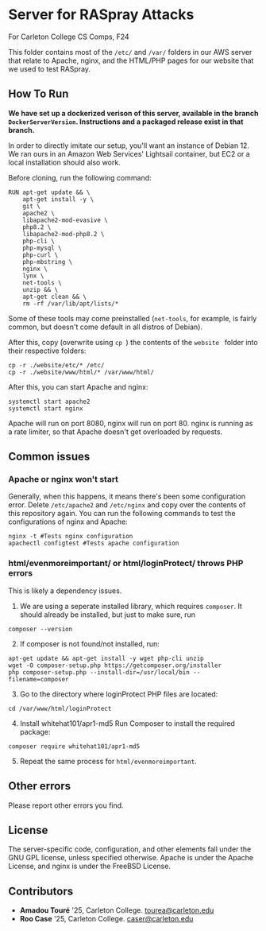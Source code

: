 # Server for RASpray Attacks
For Carleton College CS Comps, F24

This folder contains most of the `/etc/` and `/var/` folders in our AWS server that relate to Apache, nginx, and the HTML/PHP pages for our website that we used to test RASpray. 

## How To Run
**We have set up a dockerized verison of this server, available in the branch `DockerServerVersion`. Instructions and a packaged release exist in that branch.**

In order to directly imitate our setup, you'll want an instance of Debian 12. We ran ours in an Amazon Web Services' Lightsail container, but EC2 or a local installation should also work. 

Before cloning, run the following command:
```
RUN apt-get update && \
    apt-get install -y \
    git \
    apache2 \
    libapache2-mod-evasive \
    php8.2 \
    libapache2-mod-php8.2 \
    php-cli \
    php-mysql \
    php-curl \
    php-mbstring \
    nginx \
    lynx \
    net-tools \
    unzip && \
    apt-get clean && \
    rm -rf /var/lib/apt/lists/*
```

Some of these tools may come preinstalled (`net-tools`, for example, is fairly common, but doesn't come default in all distros of Debian). 

After this, copy (overwrite using `cp `) the contents of the `website ` folder into their respective folders:

```
cp -r ./website/etc/* /etc/
cp -r ./website/www/html/* /var/www/html/
```

After this, you can start Apache and nginx:
```
systemctl start apache2
systemctl start nginx
```

Apache will run on port 8080, nginx will run on port 80. nginx is running as a rate limiter, so that Apache doesn't get overloaded by requests. 

## Common issues
### Apache or nginx won't start
Generally, when this happens, it means there's been some configuration error. Delete `/etc/apache2` and `/etc/nginx` and copy over the contents of this repository again. 
You can run the following commands to test the configurations of nginx and Apache:

```
nginx -t #Tests nginx configuration
apachectl configtest #Tests apache configuration
```

### html/evenmoreimportant/ or html/loginProtect/ throws PHP errors
This is likely a dependency issues. 
1. We are using a seperate installed library, which requires `composer`. It should already be installed, but just to make sure, run
```
composer --version
```
2. If composer is not found/not installed, run:
```
apt-get update && apt-get install -y wget php-cli unzip
wget -O composer-setup.php https://getcomposer.org/installer
php composer-setup.php --install-dir=/usr/local/bin --filename=composer
```
3. Go to the directory where loginProtect PHP files are located:
```
cd /var/www/html/loginProtect
```
4. Install whitehat101/apr1-md5 Run Composer to install the required package:
```
composer require whitehat101/apr1-md5
```
5. Repeat the same process for `html/evenmoreimportant`.

## Other errors
Please report other errors you find. 

## License

The server-specific code, configuration, and other elements fall under the GNU GPL license, unless specified otherwise. Apache is under the Apache License, and nginx is under the FreeBSD License. 

## Contributors

- **Amadou Touré** '25, Carleton College. [tourea@carleton.edu](mailto:tourea@carleton.edu)
- **Roo Case** '25, Carleton College. [caser@carleton.edu](mailto:caser@carleton.edu)
